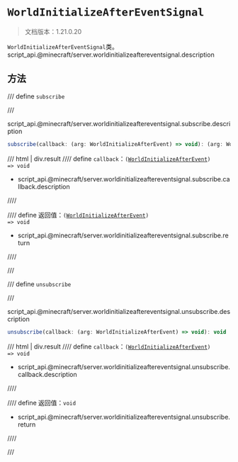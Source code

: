 # `WorldInitializeAfterEventSignal`

> 文档版本：1.21.0.20

`WorldInitializeAfterEventSignal`类。script_api.@minecraft/server.worldinitializeaftereventsignal.description

## 方法

/// define
`subscribe`


///

script_api.@minecraft/server.worldinitializeaftereventsignal.subscribe.description

```js
subscribe(callback: (arg: WorldInitializeAfterEvent) => void): (arg: WorldInitializeAfterEvent) => void
```

/// html | div.result
//// define
`callback`：<code>(<a href="../worldinitializeafterevent/">WorldInitializeAfterEvent</a>) =&gt; void</code>

- script_api.@minecraft/server.worldinitializeaftereventsignal.subscribe.callback.description


////

//// define
返回值：<code>(<a href="../worldinitializeafterevent/">WorldInitializeAfterEvent</a>) =&gt; void</code>

- script_api.@minecraft/server.worldinitializeaftereventsignal.subscribe.return


////

///


/// define
`unsubscribe`


///

script_api.@minecraft/server.worldinitializeaftereventsignal.unsubscribe.description

```js
unsubscribe(callback: (arg: WorldInitializeAfterEvent) => void): void
```

/// html | div.result
//// define
`callback`：<code>(<a href="../worldinitializeafterevent/">WorldInitializeAfterEvent</a>) =&gt; void</code>

- script_api.@minecraft/server.worldinitializeaftereventsignal.unsubscribe.callback.description


////

//// define
返回值：`void`

- script_api.@minecraft/server.worldinitializeaftereventsignal.unsubscribe.return


////

///

